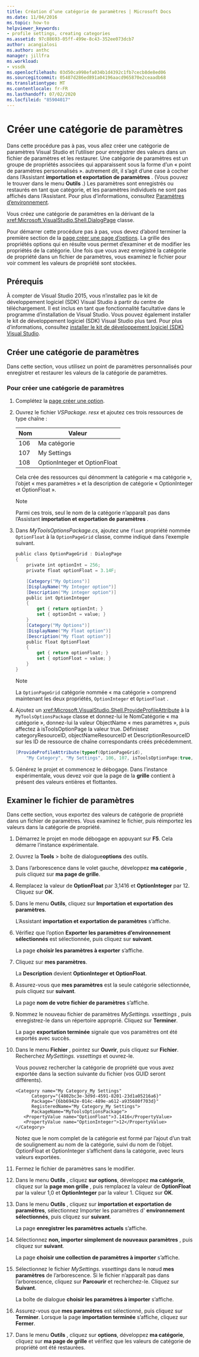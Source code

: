 ```yaml
---
title: Création d’une catégorie de paramètres | Microsoft Docs
ms.date: 11/04/2016
ms.topic: how-to
helpviewer_keywords:
- profile settings, creating categories
ms.assetid: 97c88693-05ff-499e-8c43-352ee073dcb7
author: acangialosi
ms.author: anthc
manager: jillfra
ms.workload:
- vssdk
ms.openlocfilehash: 03d50ca998efa034b1d4392c1fb7cecb8de8ed06
ms.sourcegitcommit: 05487d286ed891a04196aacd965870e2ceaadb68
ms.translationtype: MT
ms.contentlocale: fr-FR
ms.lasthandoff: 07/02/2020
ms.locfileid: "85904017"
---
```

# <a name="create-a-settings-category"></a>Créer une catégorie de paramètres

Dans cette procédure pas à pas, vous allez créer une catégorie de paramètres Visual Studio et l’utiliser pour enregistrer des valeurs dans un fichier de paramètres et les restaurer. Une catégorie de paramètres est un groupe de propriétés associées qui apparaissent sous la forme d’un « point de paramètres personnalisés ». autrement dit, il s’agit d’une case à cocher dans l’Assistant **importation et exportation de paramètres** . (Vous pouvez le trouver dans le menu **Outils** .) Les paramètres sont enregistrés ou restaurés en tant que catégorie, et les paramètres individuels ne sont pas affichés dans l’Assistant. Pour plus d’informations, consultez [Paramètres d’environnement](../ide/environment-settings.md).

Vous créez une catégorie de paramètres en la dérivant de la <xref:Microsoft.VisualStudio.Shell.DialogPage> classe.

Pour démarrer cette procédure pas à pas, vous devez d’abord terminer la première section de la [page créer une page d’options](../extensibility/creating-an-options-page.md). La grille des propriétés options qui en résulte vous permet d’examiner et de modifier les propriétés de la catégorie. Une fois que vous avez enregistré la catégorie de propriété dans un fichier de paramètres, vous examinez le fichier pour voir comment les valeurs de propriété sont stockées.

## <a name="prerequisites"></a>Prérequis
 À compter de Visual Studio 2015, vous n’installez pas le kit de développement logiciel (SDK) Visual Studio à partir du centre de téléchargement. Il est inclus en tant que fonctionnalité facultative dans le programme d’installation de Visual Studio. Vous pouvez également installer le kit de développement logiciel (SDK) Visual Studio plus tard. Pour plus d’informations, consultez [installer le kit de développement logiciel (SDK) Visual Studio](../extensibility/installing-the-visual-studio-sdk.md).

## <a name="create-a-settings-category"></a>Créer une catégorie de paramètres
 Dans cette section, vous utilisez un point de paramètres personnalisés pour enregistrer et restaurer les valeurs de la catégorie de paramètres.

### <a name="to-create-a-settings-category"></a>Pour créer une catégorie de paramètres

1. Complétez la [page créer une option](../extensibility/creating-an-options-page.md).

2. Ouvrez le fichier *VSPackage. resx* et ajoutez ces trois ressources de type chaîne :

    |Nom|Valeur|
    |----------|-----------|
    |106|Ma catégorie|
    |107|My Settings|
    |108|OptionInteger et OptionFloat|

     Cela crée des ressources qui dénomment la catégorie « ma catégorie », l’objet « mes paramètres » et la description de catégorie « OptionInteger et OptionFloat ».

    > [!NOTE]
    > Parmi ces trois, seul le nom de la catégorie n’apparaît pas dans l’Assistant **importation et exportation de paramètres** .

3. Dans *MyToolsOptionsPackage.cs*, ajoutez une `float` propriété nommée `OptionFloat` à la `OptionPageGrid` classe, comme indiqué dans l’exemple suivant.

    ```csharp
    public class OptionPageGrid : DialogPage
    {
        private int optionInt = 256;
        private float optionFloat = 3.14F;

        [Category("My Options")]
        [DisplayName("My Integer option")]
        [Description("My integer option")]
        public int OptionInteger
        {
            get { return optionInt; }
            set { optionInt = value; }
        }
        [Category("My Options")]
        [DisplayName("My Float option")]
        [Description("My float option")]
        public float OptionFloat
        {
            get { return optionFloat; }
            set { optionFloat = value; }
        }
    }
    ```

    > [!NOTE]
    > La `OptionPageGrid` catégorie nommée « ma catégorie » comprend maintenant les deux propriétés, `OptionInteger` et `OptionFloat` .

4. Ajoutez un <xref:Microsoft.VisualStudio.Shell.ProvideProfileAttribute> à la `MyToolsOptionsPackage` classe et donnez-lui le NomCatégorie « ma catégorie », donnez-lui la valeur ObjectName « mes paramètres », puis affectez à isToolsOptionPage la valeur true. Définissez categoryResourceID, objectNameResourceID et DescriptionResourceID sur les ID de ressource de chaîne correspondants créés précédemment.

    ```csharp
    [ProvideProfileAttribute(typeof(OptionPageGrid),
        "My Category", "My Settings", 106, 107, isToolsOptionPage:true, DescriptionResourceID = 108)]
    ```

5. Générez le projet et commencez le débogage. Dans l’instance expérimentale, vous devez voir que la page de la **grille** contient à présent des valeurs entières et flottantes.

## <a name="examine-the-settings-file"></a>Examiner le fichier de paramètres
 Dans cette section, vous exportez des valeurs de catégorie de propriété dans un fichier de paramètres. Vous examinez le fichier, puis réimportez les valeurs dans la catégorie de propriété.

1. Démarrez le projet en mode débogage en appuyant sur **F5**. Cela démarre l’instance expérimentale.

2. Ouvrez la **Tools**  >  boîte de dialogue**options** des outils.

3. Dans l’arborescence dans le volet gauche, développez **ma catégorie** , puis cliquez sur **ma page de grille**.

4. Remplacez la valeur de **OptionFloat** par 3,1416 et **OptionInteger** par 12. Cliquez sur **OK**.

5. Dans le menu **Outils**, cliquez sur **Importation et exportation des paramètres**.

     L’Assistant **importation et exportation de paramètres** s’affiche.

6. Vérifiez que l’option **Exporter les paramètres d’environnement sélectionnés** est sélectionnée, puis cliquez sur **suivant**.

     La page **choisir les paramètres à exporter** s’affiche.

7. Cliquez sur **mes paramètres**.

     La **Description** devient **OptionInteger et OptionFloat**.

8. Assurez-vous que **mes paramètres** est la seule catégorie sélectionnée, puis cliquez sur **suivant**.

     La page **nom de votre fichier de paramètres** s’affiche.

9. Nommez le nouveau fichier de paramètres *MySettings. vssettings* , puis enregistrez-le dans un répertoire approprié. Cliquez sur **Terminer**.

     La page **exportation terminée** signale que vos paramètres ont été exportés avec succès.

10. Dans le menu **Fichier** , pointez sur **Ouvrir**, puis cliquez sur **Fichier**. Recherchez *MySettings. vssettings* et ouvrez-le.

     Vous pouvez rechercher la catégorie de propriété que vous avez exportée dans la section suivante du fichier (vos GUID seront différents).

    ```
    <Category name="My Category_My Settings"
          Category="{4802bc3e-3d9d-4591-8201-23d1a05216a6}"
          Package="{6bb6942e-014c-489e-a612-a935680f703d}"
          RegisteredName="My Category_My Settings">
          PackageName="MyToolsOptionsPackage">
       <PropertyValue name="OptionFloat">3.1416</PropertyValue>
       <PropertyValue name="OptionInteger">12</PropertyValue>
    </Category>
    ```

     Notez que le nom complet de la catégorie est formé par l’ajout d’un trait de soulignement au nom de la catégorie, suivi du nom de l’objet. OptionFloat et OptionInteger s’affichent dans la catégorie, avec leurs valeurs exportées.

11. Fermez le fichier de paramètres sans le modifier.

12. Dans le menu **Outils** , cliquez **sur options**, développez **ma catégorie**, cliquez sur la **page mon grille** , puis remplacez la valeur de **OptionFloat** par la valeur 1,0 et **OptionInteger** par la valeur 1. Cliquez sur **OK**.

13. Dans le menu **Outils** , cliquez sur **importation et exportation de paramètres**, sélectionnez Importer les paramètres d' **environnement sélectionnés**, puis cliquez sur **suivant**.

     La page **enregistrer les paramètres actuels** s’affiche.

14. Sélectionnez **non, importer simplement de nouveaux paramètres** , puis cliquez sur **suivant**.

     La page **choisir une collection de paramètres à importer** s’affiche.

15. Sélectionnez le fichier *MySettings. vssettings* dans le nœud **mes paramètres** de l’arborescence. Si le fichier n’apparaît pas dans l’arborescence, cliquez sur **Parcourir** et recherchez-le. Cliquez sur **Suivant**.

     La boîte de dialogue **choisir les paramètres à importer** s’affiche.

16. Assurez-vous que **mes paramètres** est sélectionné, puis cliquez sur **Terminer**. Lorsque la page **importation terminée** s’affiche, cliquez sur **Fermer**.

17. Dans le menu **Outils** , cliquez sur **options**, développez **ma catégorie**, cliquez sur **ma page de grille** et vérifiez que les valeurs de catégorie de propriété ont été restaurées.
